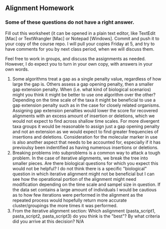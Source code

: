 ## Alignment Homework

### Some of these questions do not have a right answer.

Fill out this worksheet (it can be opened in a plain text editor, like TextEdit [Mac] or TextWrangler [Mac] or Notepad [Windows]. Commit and push it to your copy of the course repo. I will pull your copies Friday at 5, and try to have comments for you by next class period, when we will discuss them. 

Feel free to work in groups, and discuss the assignments as needed. However, I do expect you to turn in your own copy, with answers in your own words.

1. Some algorithms treat a gap as a single penalty value, regardless of how large the gap is. Others assess a gap opening penalty, then a smaller gap extension penalty. When (i.e. what kind of biological scenarios) might you think it might be better to use one algorithm over the other?
Depending on the time scale of the taxa it might be beneficial to use a gap extension penalty such as in the case for closely related organisms. Assigning gap extension penalties would lower the score for recovered alignments with an excess amount of insertion or deletions, which we would not expect to find across shallow time scales. For more divergent taxa groups it would be reasonable to assign just a gap opening penalty and not an extension as we would expect to find greater frequencies of insertions and deletions. Consideration for the molecular marker in use is also another aspect that needs to be accounted for, especially if it has previoulsy been indentified as having numerous insertions or deletions. 
2. Breaking problems into subproblems is a common way to attack a tough problem. In the case of iterative alignments, we break the tree into smaller pieces. Are there biological questions for which you expect this would not be helpful?
I do not think there is a specific "biological" question in which iterative alignment might not be beneficial but I can see how the operational portion of the alignment might need modification depending on the time scale and sampel size in question. If the data set contains a large amount of individuals I would be cautious as to how few iterations were performed in the alignment as the repeated process would hopefully return more accurate cluster/groupings the more times it was performed. 
3. From the iterative alignment section: Which aslignment (pasta_script1, pasta_script2, pasta_script3) do you think is the "best"? By what criteria did you arrive at this decision?
N/A 